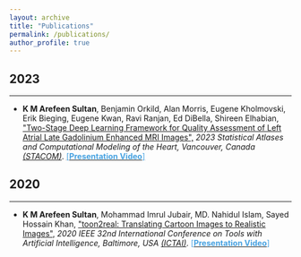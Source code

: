 ```yaml
---
layout: archive
title: "Publications"
permalink: /publications/
author_profile: true
---
```


## 2023
-----------
* **K M Arefeen Sultan**, Benjamin Orkild, Alan Morris, Eugene Kholmovski, Erik Bieging, Eugene Kwan, Ravi Ranjan, Ed DiBella, Shireen Elhabian, ["Two-Stage Deep Learning Framework for Quality Assessment of Left Atrial Late Gadolinium Enhanced MRI Images",](https://link.springer.com/chapter/10.1007/978-3-031-52448-6_22) <i>2023 Statistical Atlases and Computational Modeling of the Heart, Vancouver, Canada [(STACOM)](https://stacom.github.io/stacom2023/)</i>. [<span style ="color:#47a2e1">[**Presentation Video**]</span>](https://youtu.be/Xd93KPM_wfQ?si=zbSi-3jC-1DhZdGj)

## 2020
-----------
* **K M Arefeen Sultan**, Mohammad Imrul Jubair, MD. Nahidul Islam, Sayed Hossain Khan, ["toon2real: Translating Cartoon Images to Realistic Images",](https://ieeexplore.ieee.org/document/9288181) <i>2020 IEEE 32nd International Conference on Tools with Artificial Intelligence, Baltimore, USA [(ICTAI)](https://ictai2020.org/)</i>. [<span style ="color:#47a2e1">[**Presentation Video**]</span>](https://www.youtube.com/watch?v=ySdTsOcYgyg)

<!-- {% if author.googlescholar %}
  You can also find my articles on <u><a href="{{author.googlescholar}}">my Google Scholar profile</a>.</u>
{% endif %}

{% include base_path %}

{% for post in site.publications reversed %}
  {% include archive-single.html %}
{% endfor %} -->
